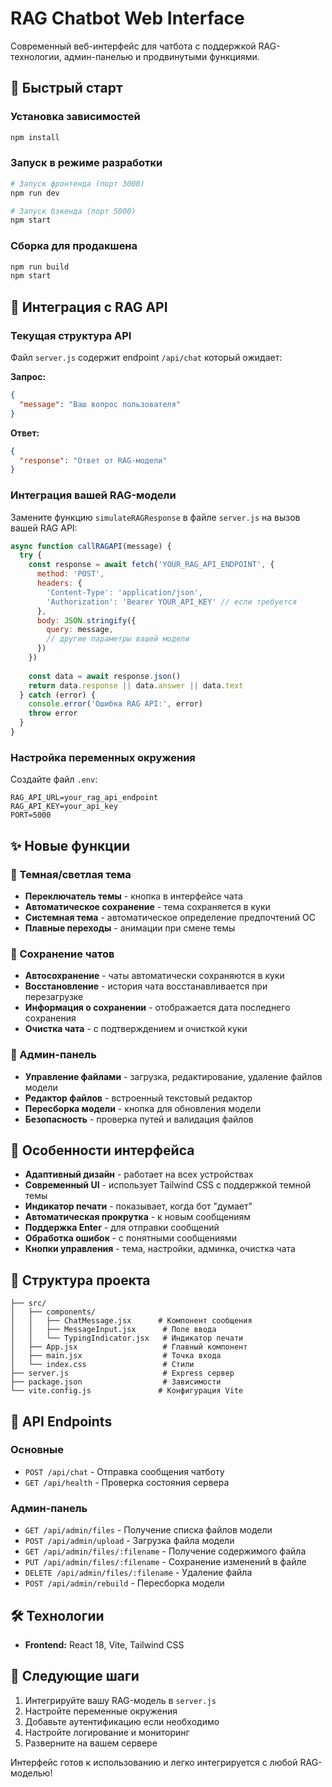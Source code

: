 # RAG Chatbot Web Interface

Современный веб-интерфейс для чатбота с поддержкой RAG-технологии, админ-панелью и продвинутыми функциями.

## 🚀 Быстрый старт

### Установка зависимостей
```bash
npm install
```

### Запуск в режиме разработки
```bash
# Запуск фронтенда (порт 3000)
npm run dev

# Запуск бэкенда (порт 5000)
npm start
```

### Сборка для продакшена
```bash
npm run build
npm start
```

## 🔧 Интеграция с RAG API

### Текущая структура API

Файл `server.js` содержит endpoint `/api/chat` который ожидает:

**Запрос:**
```json
{
  "message": "Ваш вопрос пользователя"
}
```

**Ответ:**
```json
{
  "response": "Ответ от RAG-модели"
}
```

### Интеграция вашей RAG-модели

Замените функцию `simulateRAGResponse` в файле `server.js` на вызов вашей RAG API:

```javascript
async function callRAGAPI(message) {
  try {
    const response = await fetch('YOUR_RAG_API_ENDPOINT', {
      method: 'POST',
      headers: {
        'Content-Type': 'application/json',
        'Authorization': 'Bearer YOUR_API_KEY' // если требуется
      },
      body: JSON.stringify({
        query: message,
        // другие параметры вашей модели
      })
    })
    
    const data = await response.json()
    return data.response || data.answer || data.text
  } catch (error) {
    console.error('Ошибка RAG API:', error)
    throw error
  }
}
```

### Настройка переменных окружения

Создайте файл `.env`:
```env
RAG_API_URL=your_rag_api_endpoint
RAG_API_KEY=your_api_key
PORT=5000
```

## ✨ Новые функции

### 🎨 Темная/светлая тема
- **Переключатель темы** - кнопка в интерфейсе чата
- **Автоматическое сохранение** - тема сохраняется в куки
- **Системная тема** - автоматическое определение предпочтений ОС
- **Плавные переходы** - анимации при смене темы

### 💾 Сохранение чатов
- **Автосохранение** - чаты автоматически сохраняются в куки
- **Восстановление** - история чата восстанавливается при перезагрузке
- **Информация о сохранении** - отображается дата последнего сохранения
- **Очистка чата** - с подтверждением и очисткой куки

### 🔧 Админ-панель
- **Управление файлами** - загрузка, редактирование, удаление файлов модели
- **Редактор файлов** - встроенный текстовый редактор
- **Пересборка модели** - кнопка для обновления модели
- **Безопасность** - проверка путей и валидация файлов

## 🎨 Особенности интерфейса

- **Адаптивный дизайн** - работает на всех устройствах
- **Современный UI** - использует Tailwind CSS с поддержкой темной темы
- **Индикатор печати** - показывает, когда бот "думает"
- **Автоматическая прокрутка** - к новым сообщениям
- **Поддержка Enter** - для отправки сообщений
- **Обработка ошибок** - с понятными сообщениями
- **Кнопки управления** - тема, настройки, админка, очистка чата

## 📁 Структура проекта

```
├── src/
│   ├── components/
│   │   ├── ChatMessage.jsx      # Компонент сообщения
│   │   ├── MessageInput.jsx      # Поле ввода
│   │   └── TypingIndicator.jsx   # Индикатор печати
│   ├── App.jsx                   # Главный компонент
│   ├── main.jsx                  # Точка входа
│   └── index.css                 # Стили
├── server.js                     # Express сервер
├── package.json                  # Зависимости
└── vite.config.js               # Конфигурация Vite
```

## 🔌 API Endpoints

### Основные
- `POST /api/chat` - Отправка сообщения чатботу
- `GET /api/health` - Проверка состояния сервера

### Админ-панель
- `GET /api/admin/files` - Получение списка файлов модели
- `POST /api/admin/upload` - Загрузка файла модели
- `GET /api/admin/files/:filename` - Получение содержимого файла
- `PUT /api/admin/files/:filename` - Сохранение изменений в файле
- `DELETE /api/admin/files/:filename` - Удаление файла
- `POST /api/admin/rebuild` - Пересборка модели

## 🛠 Технологии

- **Frontend:** React 18, Vite, Tailwind CSS

## 📝 Следующие шаги

1. Интегрируйте вашу RAG-модель в `server.js`
2. Настройте переменные окружения
3. Добавьте аутентификацию если необходимо
4. Настройте логирование и мониторинг
5. Разверните на вашем сервере

Интерфейс готов к использованию и легко интегрируется с любой RAG-моделью!
